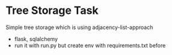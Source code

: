 # Tree Storage Task

Simple tree storage which is using adjacency-list-approach

- flask, sqlalchemy
- run it with run.py but create env with requirements.txt before
